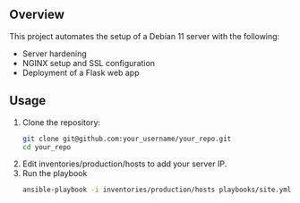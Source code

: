 ## Overview
This project automates the setup of a Debian 11 server with the following:
- Server hardening
- NGINX setup and SSL configuration
- Deployment of a Flask web app

## Usage
1. Clone the repository:
   ```bash
   git clone git@github.com:your_username/your_repo.git
   cd your_repo
2. Edit inventories/production/hosts to add your server IP.
3. Run the playbook
    ```bash
    ansible-playbook -i inventories/production/hosts playbooks/site.yml

